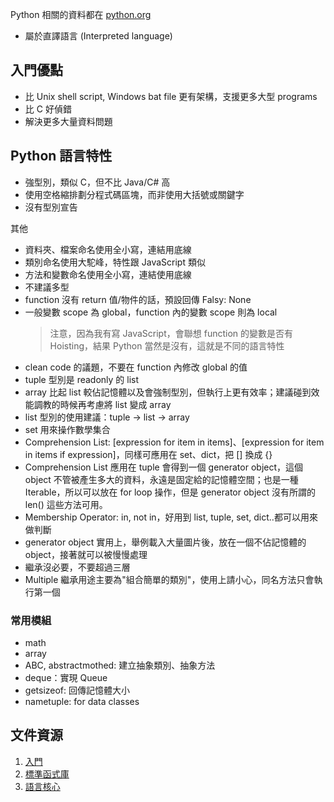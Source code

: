 Python 相關的資料都在 [python.org](python.org)

- 屬於直譯語言 (Interpreted language)

## 入門優點

- 比 Unix shell script, Windows bat file 更有架構，支援更多大型 programs
- 比 C 好偵錯
- 解決更多大量資料問題

## Python 語言特性

- 強型別，類似 C，但不比 Java/C# 高
- 使用空格縮排劃分程式碼區塊，而非使用大括號或關鍵字
- 沒有型別宣告

其他

- 資料夾、檔案命名使用全小寫，連結用底線
- 類別命名使用大駝峰，特性跟 JavaScript 類似
- 方法和變數命名使用全小寫，連結使用底線
- 不建議多型
- function 沒有 return 值/物件的話，預設回傳 Falsy: None
- 一般變數 scope 為 global，function 內的變數 scope 則為 local
  > 注意，因為我有寫 JavaScript，會聯想 function 的變數是否有 Hoisting，結果 Python 當然是沒有，這就是不同的語言特性
- clean code 的議題，不要在 function 內修改 global 的值
- tuple 型別是 readonly 的 list
- array 比起 list 較佔記憶體以及會強制型別，但執行上更有效率；建議碰到效能調教的時候再考慮將 list 變成 array
- list 型別的使用建議：tuple -> list -> array
- set 用來操作數學集合
- Comprehension List: [expression for item in items]、[expression for item in items if expression]，同樣可應用在 set、dict，把 [] 換成 {}
- Comprehension List 應用在 tuple 會得到一個 generator object，這個 object 不管被產生多大的資料，永遠是固定給的記憶體空間；也是一種 Iterable，所以可以放在 for loop 操作，但是 generator object 沒有所謂的 len() 這些方法可用。
- Membership Operator: in, not in，好用到 list, tuple, set, dict..都可以用來做判斷
- generator object 實用上，舉例載入大量圖片後，放在一個不佔記憶體的 object，接著就可以被慢慢處理
- 繼承沒必要，不要超過三層
- Multiple 繼承用途主要為"組合簡單的類別"，使用上請小心，同名方法只會執行第一個

### 常用模組

- math
- array
- ABC, abstractmothed: 建立抽象類別、抽象方法
- deque：實現 Queue
- getsizeof: 回傳記憶體大小
- nametuple: for data classes

## 文件資源

1. [入門](https://docs.python.org/3/tutorial/index.html)
2. [標準函式庫](https://docs.python.org/3/library/index.html#library-index)
3. [語言核心](https://docs.python.org/3/reference/index.html)
